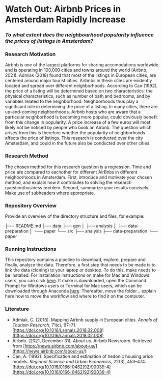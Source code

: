 # **Watch Out: Airbnb Prices in Amsterdam Rapidly Increase**
### *To what extent does the neighbourhood popularity influence the prices of listings in Amsterdam?*

### **Research Motivation**
Airbnb is one of the largest platforms for sharing accomodations worldwide and is operating in 100,000 cities and towns around the world (Airbnb, 2021). Admiak (2018) found that most of the listings in European cities, are centered around major tourist cities. Airbnbs in these cities are evidently located and spread over different neighborhoods. According to Can (1992), the price of a listing will be determined based on two characteristics: the physical characteristics, such as number of bath and bedrooms, and by variables related to the neighborhood. Neighborhoods thus play a significant role in determining the price of a listing. In many cities, there are up-and-coming neighborhoods. Airbnb hosts who are aware that a particular neighborhood is becoming more popular, could obviously benefit from this change in popularity. A price increase of a few euros will most likely not be noticed by people who book an Airbnb. The question which arises from this is therefore whether the popularity of neighborhoods affects the price of listings. This research is conducted over the city Amsterdam, and could in the future also be conducted over other cities. 


### **Research Method**
The chosen method for this research question is a regression. Time and price are compared to eachother for different AirBnbs in different neighborhoods in Amsterdam. 
First, introduce and motivate your chosen method, and explain how it contributes to solving the research question/business problem.
Second, summarize your results concisely. Make use of subheaders where appropriate.

### **Repository Overview**
Provide an overview of the directory structure and files, for example:

├── README.md
├── data
├── gen
│   ├── analysis
│   ├── data-preparation
│   └── paper
└── src
    ├── analysis
    ├── data-preparation
    └── paper

### **Running Instructions**
This repository contains a pipeline to download, explore, prepare and finally, analyze the data. Therefore, a first step that needs to be made is to link the data (cloning) to your laptop or desktop. To do this, make needs to be installed. For installation instructions on make for Mac and Windows users, you can click [here](https://tilburgsciencehub.com/building-blocks/configure-your-computer/automation-and-workflows/make/). If make is downloaded, open the Command Prompt for Windows users or Terminal for Mac users, which can be downloaded through Anaconda [here](https://www.anaconda.com/products/individual). Thereafter, move the folder... explain here how to move the workflow and where to find it on the computer.

### **Literature**
- Admiak, C. (2018). Mapping Airbnb supply in European cities. *Annals of Tourism Research*, 71(c), 67–71. [https://doi.org/10.1016/j.annals.2018.02.008](https://doi.org/10.1016/j.annals.2018.02.008)
- Airbnb. (2021, December 31). *About us*. Airbnb Newsroom. Retrieved from [https://news.airbnb.com/about-us/](https://news.airbnb.com/about-us/)
- Can, A. (1992). Specification and estimation of hedonic housing price models. *Regional Science and Urban Economics*, 22(3), 453–474. [https://doi.org/10.1016/0166-0462(92)90039-4](https://doi.org/10.1016/0166-0462(92)90039-4)

